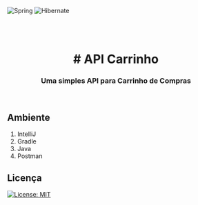 
![Spring](https://img.shields.io/badge/spring-%236DB33F.svg?style=for-the-badge&logo=spring&logoColor=white) 
![Hibernate](https://img.shields.io/badge/Hibernate-59666C?style=for-the-badge&logo=Hibernate&logoColor=white)


<br/><br/>
<h1 align="center"> # API Carrinho </h1>
<h3 align="center"> Uma simples API para Carrinho de Compras </h3>


<br/>

## Ambiente
1. IntelliJ 
2. Gradle
3. Java
4. Postman


## Licença

[![License: MIT](https://img.shields.io/badge/License-MIT-yellow.svg)](https://opensource.org/licenses/MIT)

